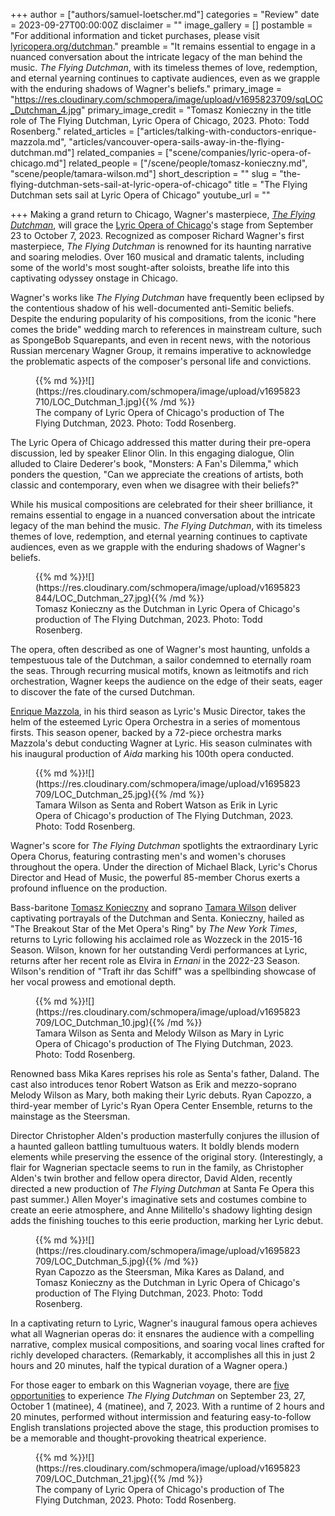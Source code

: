 +++
author = ["authors/samuel-loetscher.md"]
categories = "Review"
date = 2023-09-27T00:00:00Z
disclaimer = ""
image_gallery = []
postamble = "For additional information and ticket purchases, please visit [lyricopera.org/dutchman](https://www.lyricopera.org/shows/upcoming/2023-24/the-flying-dutchman/)."
preamble = "It remains essential to engage in a nuanced conversation about the intricate legacy of the man behind the music. _The Flying Dutchman_, with its timeless themes of love, redemption, and eternal yearning continues to captivate audiences, even as we grapple with the enduring shadows of Wagner's beliefs."
primary_image = "https://res.cloudinary.com/schmopera/image/upload/v1695823709/sqLOC_Dutchman_4.jpg"
primary_image_credit = "Tomasz Konieczny in the title role of The Flying Dutchman, Lyric Opera of Chicago, 2023. Photo: Todd Rosenberg."
related_articles = ["articles/talking-with-conductors-enrique-mazzola.md", "articles/vancouver-opera-sails-away-in-the-flying-dutchman.md"]
related_companies = ["scene/companies/lyric-opera-of-chicago.md"]
related_people = ["/scene/people/tomasz-konieczny.md", "scene/people/tamara-wilson.md"]
short_description = ""
slug = "the-flying-dutchman-sets-sail-at-lyric-opera-of-chicago"
title = "The Flying Dutchman sets sail at Lyric Opera of Chicago"
youtube_url = ""

+++
Making a grand return to Chicago, Wagner's masterpiece, [_The Flying Dutchman_](https://www.lyricopera.org/shows/upcoming/2023-24/the-flying-dutchman/), will grace the [Lyric Opera of Chicago](/scene/companies/lyric-opera-of-chicago/)'s stage from September 23 to October 7, 2023. Recognized as composer Richard Wagner's first masterpiece, _The Flying Dutchman_ is renowned for its haunting narrative and soaring melodies. Over 160 musical and dramatic talents, including some of the world's most sought-after soloists, breathe life into this captivating odyssey onstage in Chicago.

Wagner's works like _The Flying Dutchman_ have frequently been eclipsed by the contentious shadow of his well-documented anti-Semitic beliefs. Despite the enduring popularity of his compositions, from the iconic "here comes the bride" wedding march to references in mainstream culture, such as SpongeBob Squarepants, and even in recent news, with the notorious Russian mercenary Wagner Group, it remains imperative to acknowledge the problematic aspects of the composer's personal life and convictions.

<figure data-type="image">{{% md %}}![](https://res.cloudinary.com/schmopera/image/upload/v1695823710/LOC_Dutchman_1.jpg){{% /md %}}

<figcaption>The company of Lyric Opera of Chicago's production of The Flying Dutchman, 2023. Photo: Todd Rosenberg.</figcaption>  
</figure>

The Lyric Opera of Chicago addressed this matter during their pre-opera discussion, led by speaker Elinor Olin. In this engaging dialogue, Olin alluded to Claire Dederer's book, "Monsters: A Fan's Dilemma," which ponders the question, "Can we appreciate the creations of artists, both classic and contemporary, even when we disagree with their beliefs?"

While his musical compositions are celebrated for their sheer brilliance, it remains essential to engage in a nuanced conversation about the intricate legacy of the man behind the music. _The Flying Dutchman_, with its timeless themes of love, redemption, and eternal yearning continues to captivate audiences, even as we grapple with the enduring shadows of Wagner's beliefs.

<figure data-type="image">{{% md %}}![](https://res.cloudinary.com/schmopera/image/upload/v1695823844/LOC_Dutchman_27.jpg){{% /md %}}

<figcaption>Tomasz Konieczny as the Dutchman in Lyric Opera of Chicago's production of The Flying Dutchman, 2023. Photo: Todd Rosenberg.</figcaption>  
</figure>

The opera, often described as one of Wagner's most haunting, unfolds a tempestuous tale of the Dutchman, a sailor condemned to eternally roam the seas. Through recurring musical motifs, known as leitmotifs and rich orchestration, Wagner keeps the audience on the edge of their seats, eager to discover the fate of the cursed Dutchman.

[Enrique Mazzola](/scene/people/enrique-mazzola/), in his third season as Lyric's Music Director, takes the helm of the esteemed Lyric Opera Orchestra in a series of momentous firsts. This season opener, backed by a 72-piece orchestra marks Mazzola's debut conducting Wagner at Lyric. His season culminates with his inaugural production of _Aida_ marking his 100th opera conducted.

<figure data-type="image">{{% md %}}![](https://res.cloudinary.com/schmopera/image/upload/v1695823709/LOC_Dutchman_25.jpg){{% /md %}}

<figcaption>Tamara Wilson as Senta and Robert Watson as Erik in Lyric Opera of Chicago's production of The Flying Dutchman, 2023. Photo: Todd Rosenberg.</figcaption>  
</figure>

Wagner's score for _The Flying Dutchman_ spotlights the extraordinary Lyric Opera Chorus, featuring contrasting men's and women's choruses throughout the opera. Under the direction of Michael Black, Lyric's Chorus Director and Head of Music, the powerful 85-member Chorus exerts a profound influence on the production.

Bass-baritone [Tomasz Konieczny](/scene/people/tomasz-konieczny/) and soprano [Tamara Wilson](/scene/people/tamara-wilson/) deliver captivating portrayals of the Dutchman and Senta. Konieczny, hailed as "The Breakout Star of the Met Opera's Ring" by _The New York Times_, returns to Lyric following his acclaimed role as Wozzeck in the 2015-16 Season. Wilson, known for her outstanding Verdi performances at Lyric, returns after her recent role as Elvira in _Ernani_ in the 2022-23 Season. Wilson's rendition of "Traft ihr das Schiff" was a spellbinding showcase of her vocal prowess and emotional depth.

<figure data-type="image">{{% md %}}![](https://res.cloudinary.com/schmopera/image/upload/v1695823709/LOC_Dutchman_10.jpg){{% /md %}}

<figcaption>Tamara Wilson as Senta and Melody Wilson as Mary in Lyric Opera of Chicago's production of The Flying Dutchman, 2023. Photo: Todd Rosenberg.</figcaption>  
</figure>

Renowned bass Mika Kares reprises his role as Senta's father, Daland. The cast also introduces tenor Robert Watson as Erik and mezzo-soprano Melody Wilson as Mary, both making their Lyric debuts. Ryan Capozzo, a third-year member of Lyric's Ryan Opera Center Ensemble, returns to the mainstage as the Steersman.

Director Christopher Alden's production masterfully conjures the illusion of a haunted galleon battling tumultuous waters. It boldly blends modern elements while preserving the essence of the original story. (Interestingly, a flair for Wagnerian spectacle seems to run in the family, as Christopher Alden's twin brother and fellow opera director, David Alden, recently directed a new production of _The Flying Dutchman_ at Santa Fe Opera this past summer.) Allen Moyer's imaginative sets and costumes combine to create an eerie atmosphere, and Anne Militello's shadowy lighting design adds the finishing touches to this eerie production, marking her Lyric debut.

<figure data-type="image">{{% md %}}![](https://res.cloudinary.com/schmopera/image/upload/v1695823709/LOC_Dutchman_5.jpg){{% /md %}}

<figcaption>Ryan Capozzo as the Steersman, Mika Kares as Daland, and Tomasz Konieczny as the Dutchman in Lyric Opera of Chicago's production of The Flying Dutchman, 2023. Photo: Todd Rosenberg.</figcaption>  
</figure>

In a captivating return to Lyric, Wagner's inaugural famous opera achieves what all Wagnerian operas do: it ensnares the audience with a compelling narrative, complex musical compositions, and soaring vocal lines crafted for richly developed characters. (Remarkably, it accomplishes all this in just 2 hours and 20 minutes, half the typical duration of a Wagner opera.)

For those eager to embark on this Wagnerian voyage, there are [five opportunities](https://www.lyricopera.org/shows/upcoming/2023-24/the-flying-dutchman/) to experience _The Flying Dutchman_ on September 23, 27, October 1 (matinee), 4 (matinee), and 7, 2023. With a runtime of 2 hours and 20 minutes, performed without intermission and featuring easy-to-follow English translations projected above the stage, this production promises to be a memorable and thought-provoking theatrical experience. 

<figure data-type="image">{{% md %}}![](https://res.cloudinary.com/schmopera/image/upload/v1695823709/LOC_Dutchman_21.jpg){{% /md %}}

<figcaption>The company of Lyric Opera of Chicago's production of The Flying Dutchman, 2023. Photo: Todd Rosenberg.</figcaption>  
</figure>